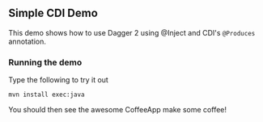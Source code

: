 ## Simple CDI Demo

This demo shows how to use Dagger 2 using @Inject and CDI's `@Produces` annotation.

### Running the demo

Type the following to try it out

    mvn install exec:java
    
You should then see the awesome CoffeeApp make some coffee!
    